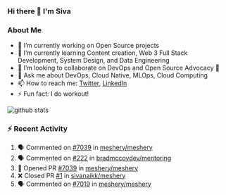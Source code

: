 ### Hi there 👋 I'm Siva

<!--
**sivanaikk/sivanaikk** is a ✨ _special_ ✨ repository because its `README.md` (this file) appears on your GitHub profile.

Here are some ideas to get you started:
-->

### About Me
- 🔭 I’m currently working on Open Source projects
- 🌱 I’m currently learning Content creation, Web 3 Full Stack Development, System Design, and Data Engineering 
- 👯 I’m looking to collaborate on DevOps and Open Source Advocacy 🥑  
- 💬 Ask me about DevOps, Cloud Native, MLOps, Cloud Computing
- 📫 How to reach me: [Twitter](https://twitter.com/sivanaikk), [LinkedIn](https://LinkedIn.com/sivanaik)
- ⚡ Fun fact: I do workout!

![github stats](https://github-readme-stats.vercel.app/api?username=sivanaikk&show_icons=true&theme=transparent)

<!-- ![](https://activity-graph.herokuapp.com/graph?username=sivanaikk&theme=react-dark&hide_border=true) -->
### :zap: Recent Activity

<!--START_SECTION:activity-->
1. 🗣 Commented on [#7039](https://github.com/meshery/meshery/issues/7039) in [meshery/meshery](https://github.com/meshery/meshery)
2. 🗣 Commented on [#222](https://github.com/bradmccoydev/mentoring/issues/222) in [bradmccoydev/mentoring](https://github.com/bradmccoydev/mentoring)
3. 💪 Opened PR [#7039](https://github.com/meshery/meshery/pull/7039) in [meshery/meshery](https://github.com/meshery/meshery)
4. ❌ Closed PR [#1](https://github.com/sivanaikk/meshery/pull/1) in [sivanaikk/meshery](https://github.com/sivanaikk/meshery)
5. 🗣 Commented on [#7019](https://github.com/meshery/meshery/issues/7019) in [meshery/meshery](https://github.com/meshery/meshery)
<!--END_SECTION:activity-->